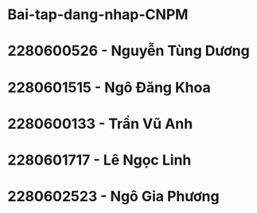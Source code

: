 # Bai-tap-dang-nhap-CNPM

# 2280600526 - Nguyễn Tùng Dương
# 2280601515 - Ngô Đăng Khoa
# 2280600133 - Trần Vũ Anh
# 2280601717 - Lê Ngọc Linh
# 2280602523 - Ngô Gia Phương
